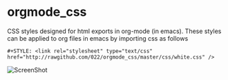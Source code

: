 orgmode_css
===========

CSS styles designed for html exports in org-mode (in emacs).
These styles can be applied to org files in emacs by importing css as follows
```
#+STYLE: <link rel="stylesheet" type="text/css" href="http://rawgithub.com/022/orgmode_css/master/css/white.css" />
```
![ScreenShot](https://raw.github.com/022/orgmode_css/master/white.png)

